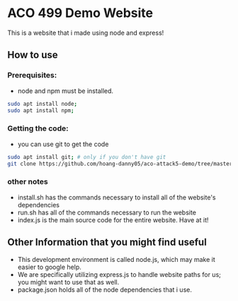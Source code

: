 # ACO 499 Demo Website

This is a website that i made using node and express!

## How to use

### Prerequisites:
- node and npm must be installed.
```bash
sudo apt install node;
sudo apt install npm;
```

### Getting the code:
- you can use git to get the code
```bash
sudo apt install git; # only if you don't have git
git clone https://github.com/hoang-danny05/aco-attack5-demo/tree/master
```


### other notes
- install.sh has the commands necessary to install all of the website's dependencies
- run.sh has all of the commands necessary to run the website 
- index.js is the main source code for the entire website. Have at it!

## Other Information that you might find useful

- This development environment is called node.js, which may make it easier to google help.
- We are specifically utilizing express.js to handle website paths for us; you might want to use that as well. 
- package.json holds all of the node dependencies that i use. 
